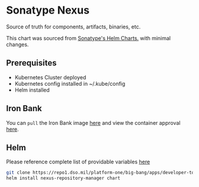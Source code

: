 # Sonatype Nexus

Source of truth for components, artifacts, binaries, etc.

This chart was sourced from
[Sonatype's Helm Charts.](https://github.com/sonatype/helm3-charts) with
minimal changes.

## Prerequisites

- Kubernetes Cluster deployed
- Kubernetes config installed in ~/.kube/config
- Helm installed

## Iron Bank

You can `pull` the Iron Bank image [here](https://registry1.dso.mil/harbor/projects/3/repositories/sonatype%2Fnexus%2Fnexus) and view the container approval [here](https://ironbank.dso.mil/repomap/sonatype/nexus).

## Helm

Please reference complete list of providable variables
[here](https://github.com/sonatype/helm3-charts/tree/master/charts/nexus-repository-manager#configuration)

```bash
git clone https://repo1.dso.mil/platform-one/big-bang/apps/developer-tools/nexus-repository-manager.git
helm install nexus-repository-manager chart
```
